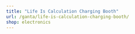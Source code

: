 ```yaml
---
title: "Life Is Calculation Charging Booth"
url: /ganta/life-is-calculation-charging-booth/
shop: electronics
---
```


